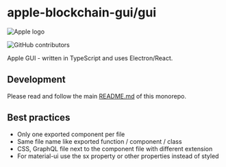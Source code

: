 # apple-blockchain-gui/gui

![Apple logo](https://www.applecoin.in/wp-content/uploads/2022/09/apple-logo.svg)

![GitHub contributors](https://img.shields.io/github/contributors/Apple-Network/apple-blockchain-gui?logo=GitHub)

Apple GUI - written in TypeScript and uses Electron/React.

## Development

Please read and follow the main [README.md](https://github.com/Apple-Network/apple-blockchain-gui) of this monorepo.

## Best practices

- Only one exported component per file
- Same file name like exported function / component / class
- CSS, GraphQL file next to the component file with different extension
- For material-ui use the sx property or other properties instead of styled

